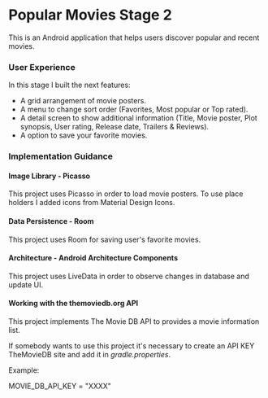 # Popular Movies Stage 2

This is an Android application that helps users discover popular and recent movies.

### User Experience

In this stage I built the next features:

* A grid arrangement of movie posters.
* A menu to change sort order (Favorites, Most popular or Top rated).
* A detail screen to show additional information (Title, Movie poster, Plot synopsis, User rating, Release date, Trailers & Reviews).
* A option to save your favorite movies.

### Implementation Guidance

#### Image Library - Picasso

This project uses Picasso in order to load movie posters. To use place holders I added icons from Material Design Icons.

#### Data Persistence - Room

This project uses Room for saving user's favorite movies.

#### Architecture - Android Architecture Components

This project uses LiveData in order to observe changes in database and update UI.

#### Working with the themoviedb.org API

This project implements The Movie DB API to provides a movie information list.

If somebody wants to use this project it's necessary to create an API KEY TheMovieDB site and add it in *gradle.properties*.

Example:

MOVIE_DB_API_KEY = "XXXX"